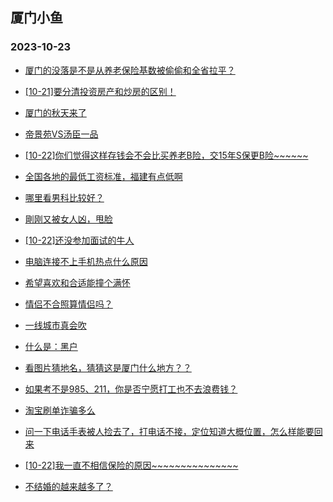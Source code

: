## 厦门小鱼 
### 2023-10-23

+ [厦门的没落是不是从养老保险基数被偷偷和全省拉平？](http://bbs.xmfish.com/read-htm-tid-18093024.html)

+ [[10-21]要分清投资房产和炒房的区别！](http://bbs.xmfish.com/read-htm-tid-18092965.html)

+ [厦门的秋天来了](http://bbs.xmfish.com/read-htm-tid-18093002.html)

+ [帝景苑VS汤臣一品](http://bbs.xmfish.com/read-htm-tid-18093085.html)

+ [[10-22]你们觉得这样存钱会不会比买养老B险，交15年S保更B险~~~~~~](http://bbs.xmfish.com/read-htm-tid-18093074.html)

+ [全国各地的最低工资标准，福建有点低啊](http://bbs.xmfish.com/read-htm-tid-18093120.html)

+ [哪里看男科比较好？](http://bbs.xmfish.com/read-htm-tid-18092954.html)

+ [剛刚又被女人凶，甩脸](http://bbs.xmfish.com/read-htm-tid-18093125.html)

+ [[10-22]还没参加面试的牛人](http://bbs.xmfish.com/read-htm-tid-18092978.html)

+ [电脑连接不上手机热点什么原因](http://bbs.xmfish.com/read-htm-tid-18092975.html)

+ [希望喜欢和合适能撞个满怀](http://bbs.xmfish.com/read-htm-tid-18093007.html)

+ [情侣不合照算情侣吗？](http://bbs.xmfish.com/read-htm-tid-18093094.html)

+ [一线城市真会吹](http://bbs.xmfish.com/read-htm-tid-18093118.html)

+ [什么是：黑户](http://bbs.xmfish.com/read-htm-tid-18093198.html)

+ [看图片猜地名，猜猜这是厦门什么地方？？](http://bbs.xmfish.com/read-htm-tid-18093184.html)

+ [如果考不是985、211，你是否宁愿打工也不去浪费钱？](http://bbs.xmfish.com/read-htm-tid-18093269.html)

+ [淘宝刷单诈骗多么](http://bbs.xmfish.com/read-htm-tid-18093178.html)

+ [问一下电话手表被人捡去了，打电话不接，定位知道大概位置，怎么样能要回来](http://bbs.xmfish.com/read-htm-tid-18093262.html)

+ [[10-22]我一直不相信保险的原因~~~~~~~~~~~~~~~](http://bbs.xmfish.com/read-htm-tid-18093263.html)

+ [不结婚的越来越多了？](http://bbs.xmfish.com/read-htm-tid-18093261.html)


